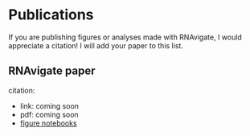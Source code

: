 Publications
============

If you are publishing figures or analyses made with RNAvigate, I would
appreciate a citation! I will add your paper to this list.

## RNAvigate paper

citation:

* link: coming soon
* pdf: coming soon
* [figure notebooks](https://github.com/Weeks-UNC/RNAvigate_figures)
